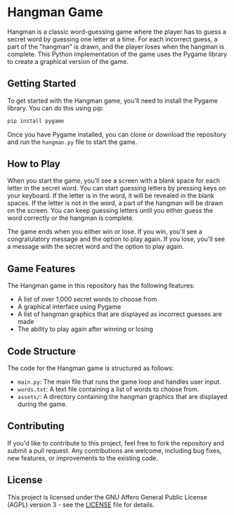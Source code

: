 # Hangman Game

Hangman is a classic word-guessing game where the player has to guess a secret word by guessing one letter at a time. For each incorrect guess, a part of the "hangman" is drawn, and the player loses when the hangman is complete. This Python implementation of the game uses the Pygame library to create a graphical version of the game.

## Getting Started

To get started with the Hangman game, you'll need to install the Pygame library. You can do this using pip:

```bash
pip install pygame
```


Once you have Pygame installed, you can clone or download the repository and run the `hangman.py` file to start the game.

## How to Play

When you start the game, you'll see a screen with a blank space for each letter in the secret word. You can start guessing letters by pressing keys on your keyboard. If the letter is in the word, it will be revealed in the blank spaces. If the letter is not in the word, a part of the hangman will be drawn on the screen. You can keep guessing letters until you either guess the word correctly or the hangman is complete.

The game ends when you either win or lose. If you win, you'll see a congratulatory message and the option to play again. If you lose, you'll see a message with the secret word and the option to play again.

## Game Features

The Hangman game in this repository has the following features:

- A list of over 1,000 secret words to choose from
- A graphical interface using Pygame
- A list of hangman graphics that are displayed as incorrect guesses are made
- The ability to play again after winning or losing

## Code Structure

The code for the Hangman game is structured as follows:

- `main.py`: The main file that runs the game loop and handles user input.
- `words.txt`: A text file containing a list of words to choose from.
- `assets/`: A directory containing the hangman graphics that are displayed during the game.
<!-- - `util.py`: A module containing utility functions used in the game logic. -->

## Contributing

If you'd like to contribute to this project, feel free to fork the repository and submit a pull request. Any contributions are welcome, including bug fixes, new features, or improvements to the existing code.

## License

This project is licensed under the GNU Affero General Public License (AGPL) version 3 - see the [LICENSE](LICENSE) file for details.
